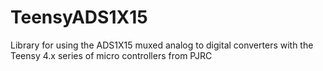 # TeensyADS1X15
Library for using the ADS1X15 muxed analog to digital converters with the Teensy 4.x series of micro controllers from PJRC

